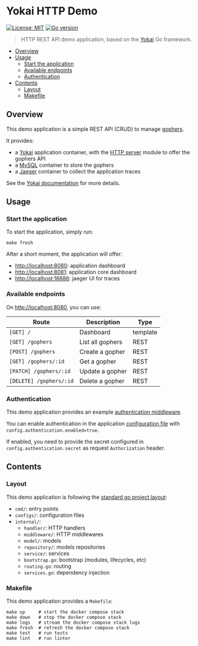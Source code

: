 # Yokai HTTP Demo

[![License: MIT](https://img.shields.io/badge/License-MIT-blue.svg)](https://opensource.org/licenses/MIT)
[![Go version](https://img.shields.io/badge/Go-1.22-blue)](https://go.dev/)

> HTTP REST API demo application, based on
> the [Yokai](https://github.com/ankorstore/yokai) Go framework.

<!-- TOC -->
* [Overview](#overview)
* [Usage](#usage)
  * [Start the application](#start-the-application)
  * [Available endpoints](#available-endpoints)
  * [Authentication](#authentication)
* [Contents](#contents)
  * [Layout](#layout)
  * [Makefile](#makefile)
<!-- TOC -->

## Overview

This demo application is a simple REST API (CRUD) to manage [gophers](https://go.dev/blog/gopher).

It provides:

- a [Yokai](https://github.com/ankorstore/yokai) application container, with the [HTTP server](https://ankorstore.github.io/yokai/modules/fxhttpserver/) module to offer the gophers API
- a [MySQL](https://www.mysql.com/) container to store the gophers
- a [Jaeger](https://www.jaegertracing.io/) container to collect the application traces

See the [Yokai documentation](https://ankorstore.github.io/yokai) for more details.

## Usage

### Start the application

To start the application, simply run:

```shell
make fresh
```

After a short moment, the application will offer:

- [http://localhost:8080](http://localhost:8080): application dashboard
- [http://localhost:8081](http://localhost:8081): application core dashboard
- [http://localhost:16686](http://localhost:16686): jaeger UI for traces

### Available endpoints

On [http://localhost:8080](http://localhost:8080), you can use:

| Route                   | Description      | Type     |
|-------------------------|------------------|----------|
| `[GET] /`               | Dashboard        | template |
| `[GET] /gophers`        | List all gophers | REST     |
| `[POST] /gophers`       | Create a gopher  | REST     |
| `[GET] /gophers/:id`    | Get a gopher     | REST     |
| `[PATCH] /gophers/:id`  | Update a gopher  | REST     |
| `[DELETE] /gophers/:id` | Delete a gopher  | REST     |

### Authentication

This demo application provides an example [authentication middleware](internal/middleware/authentication.go).

You can enable authentication in the application [configuration file](configs/config.yaml) with `config.authentication.enabled=true`.

If enabled, you need to provide the secret configured in `config.authentication.secret` as request `Authorization` header.

## Contents

### Layout

This demo application is following the [standard go project layout](https://github.com/golang-standards/project-layout):

- `cmd/`: entry points
- `configs/`: configuration files
- `internal/`:
  - `handler/`: HTTP handlers
  - `middleware/`: HTTP middlewares
  - `model/`: models
  - `repository/`: models repositories
  - `service/`: services
  - `bootstrap.go`: bootstrap (modules, lifecycles, etc)
  - `routing.go`: routing
  - `services.go`: dependency injection

### Makefile

This demo application provides a `Makefile`:

```
make up     # start the docker compose stack
make down   # stop the docker compose stack
make logs   # stream the docker compose stack logs
make fresh  # refresh the docker compose stack
make test   # run tests
make lint   # run linter
```
